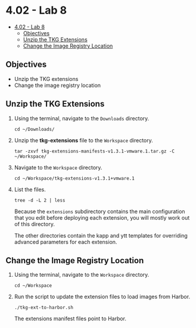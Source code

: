 # 4.02 - Lab 8

- [4.02 - Lab 8](#402---lab-8)
  - [Objectives](#objectives)
  - [Unzip the TKG Extensions](#unzip-the-tkg-extensions)
  - [Change the Image Registry Location](#change-the-image-registry-location)

## Objectives

- Unzip the TKG extensions
- Change the image registry location

## Unzip the TKG Extensions

1. Using the terminal, navigate to the `Downloads` directory.

    `cd ~/Downloads/`

2. Unzip the **tkg-extensions** file to the `Workspace` directory.

    `tar -zxvf tkg-extensions-manifests-v1.3.1-vmware.1.tar.gz -C ~/Workspace/`

3. Navigate to the `Workspace` directory.

    `cd ~/Workspace/tkg-extensions-v1.3.1+vmware.1`

4. List the files.

    `tree -d -L 2 | less`

    Because the `extensions` subdirectory contains the main configuration that you edit before deploying each extension, you will mostly work out of this directory.

    The other directories contain the kapp and ytt templates for overriding advanced parameters for each extension.

## Change the Image Registry Location

1. Using the terminal, navigate to the `Workspace` directory.

    `cd ~/Workspace`

2. Run the script to update the extension files to load images from Harbor.

    `./tkg-ext-to-harbor.sh`

    The extensions manifest files point to Harbor.
